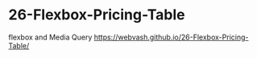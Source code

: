 # 26-Flexbox-Pricing-Table
flexbox and Media Query 
https://webvash.github.io/26-Flexbox-Pricing-Table/
